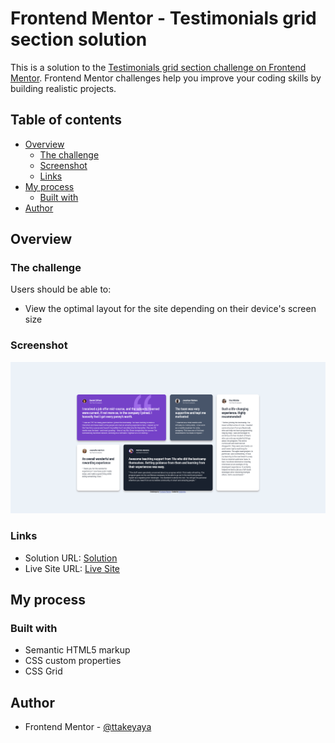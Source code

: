 # Frontend Mentor - Testimonials grid section solution

This is a solution to the [Testimonials grid section challenge on Frontend Mentor](https://www.frontendmentor.io/challenges/testimonials-grid-section-Nnw6J7Un7). Frontend Mentor challenges help you improve your coding skills by building realistic projects.

## Table of contents

- [Overview](#overview)
  - [The challenge](#the-challenge)
  - [Screenshot](#screenshot)
  - [Links](#links)
- [My process](#my-process)
  - [Built with](#built-with)
- [Author](#author)

## Overview

### The challenge

Users should be able to:

- View the optimal layout for the site depending on their device's screen size

### Screenshot

![](./screenshot.jpg)

### Links

- Solution URL: [Solution](https://github.com/ttakeyaya/testimonials-grid-section)
- Live Site URL: [Live Site](https://ttakeyaya.github.io/testimonials-grid-section/)

## My process

### Built with

- Semantic HTML5 markup
- CSS custom properties
- CSS Grid

## Author

- Frontend Mentor - [@ttakeyaya](https://www.frontendmentor.io/profile/ttakeyaya/my-challenges)
